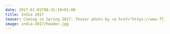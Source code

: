 ```yaml
---
date: 2017-01-01T08:31:19+01:00
title: India 2017
teaser: Coming in Spring 2017. Teaser photo by <a href="https://www.flickr.com/photos/archer10/2215341546/">Dennis Jarvis</a>.
image: india-2017/header.jpg
---
```

